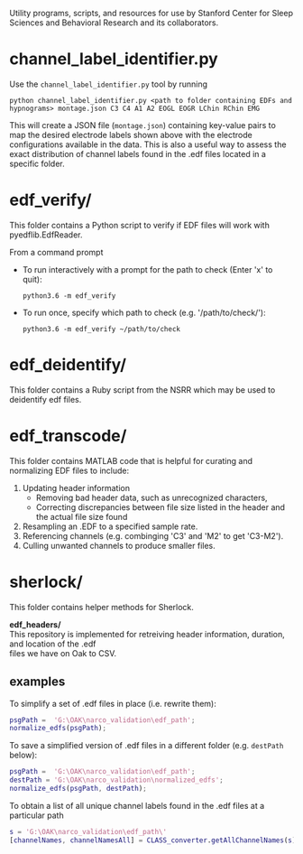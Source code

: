 Utility programs, scripts, and resources for use by Stanford Center for Sleep Sciences and Behavioral Research and its collaborators.

# channel_label_identifier.py

Use the `channel_label_identifier.py` tool by running
```
python channel_label_identifier.py <path to folder containing EDFs and hypnograms> montage.json C3 C4 A1 A2 EOGL EOGR LChin RChin EMG
```

This will create a JSON file (`montage.json`) containing key-value pairs to map the desired electrode labels shown above with the electrode configurations available in the data.  This is also a useful way to assess the exact distribution of channel labels found in the .edf files located in a specific folder.  


# edf_verify/

This folder contains a Python script to verify if EDF files will work with pyedflib.EdfReader.

From a command prompt

* To run interactively with a prompt for the path to check (Enter 'x' to quit):

  `python3.6 -m edf_verify`

* To run once, specify which path to check (e.g. '/path/to/check/'):

  `python3.6 -m edf_verify ~/path/to/check`

# edf_deidentify/

This folder contains a Ruby script from the NSRR which may be used to deidentify edf files.

# edf_transcode/

This folder contains MATLAB code that is helpful for curating and normalizing EDF files to include: 

1. Updating header information
   * Removing bad header data, such as unrecognized characters,
   * Correcting discrepancies between file size listed in the header and the actual file size found
2. Resampling an .EDF to a specified sample rate.
3. Referencing channels (e.g. combinging 'C3' and 'M2' to get 'C3-M2').
4. Culling unwanted channels to produce smaller files.

# sherlock/

This folder contains helper methods for Sherlock.

 **edf_headers/** <br>
 This repository is implemented for retreiving header information, duration, and location of the .edf 	
	files we have on Oak to CSV.

## examples

To simplify a set of .edf files in place (i.e. rewrite them):

```matlab
psgPath =  'G:\OAK\narco_validation\edf_path';
normalize_edfs(psgPath);
```

To save a simplified version of .edf files in a different folder (e.g. `destPath` below): 

```matlab
psgPath =  'G:\OAK\narco_validation\edf_path';
destPath = 'G:\OAK\narco_validation\normalized_edfs';
normalize_edfs(psgPath, destPath);
```

To obtain a list of all unique channel labels found in the .edf files at a particular path

```matlab
s = 'G:\OAK\narco_validation\edf_path\'
[channelNames, channelNamesAll] = CLASS_converter.getAllChannelNames(s);
```

